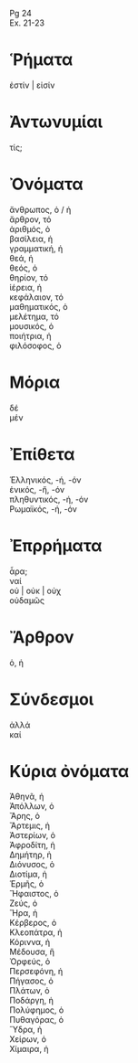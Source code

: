 Pg 24   
Ex. 21-23  
# Ῥήματα  
ἐστίν | εἰσίν  
# Ἀντωνυμίαι  
τίς;  
# Ὀνόματα  
ἄνθρωπος, ὁ / ἡ  
ἄρθρον, τό  
ἀριθμός, ὁ  
βασίλεια, ἡ  
γραμματική, ἡ  
θεά, ἡ  
θεός, ὁ  
θηρίον, τό  
ἱέρεια, ἡ  
κεφάλαιον, τό  
μαθηματικός, ὁ  
μελέτημα, τό  
μουσικός, ὁ  
ποιήτρια, ἡ  
φιλόσοφος, ὁ  
# Μόρια  
δέ  
μέν  
# Ἐπίθετα  
Ἑλληνικός, -ή, -όν  
ἑνικός, -ἤ, -όν  
πληθυντικός, -ή, -όν  
Ρωμαϊκός, -ή, -όν  
# Ἐπρρήματα  
ἆρα;  
ναί  
οὐ | οὐκ | οὐχ  
οὐδαμῶς  
# Ἄρθρον  
ὁ, ἡ  
# Σύνδεσμοι  
ἀλλά  
καί  
# Κύρια ὀνόματα  
Ἀθηνᾶ, ἡ  
Ἀπόλλων, ὁ  
Ἄρης, ὁ  
Ἄρτεμις, ἡ  
Ἀστερίων, ὁ  
Ἀφροδίτη, ἡ  
Δημήτηρ, ἡ  
Διόνυσος, ὁ  
Διοτίμα, ἡ  
Ἑρμῆς, ὁ  
Ἥφαιστος, ὁ  
Ζεύς, ὁ  
Ἥρα, ἡ  
Κέρβερος, ὁ  
Κλεοπάτρα, ἡ  
Κόριννα, ἡ  
Μέδουσα, ἣ  
Ὀρφεύς, ὁ  
Περσεφόνη, ἡ  
Πήγασος, ὁ  
Πλάτων, ὁ  
Ποδάργη, ἡ  
Πολύφημος, ὁ  
Πυθαγόρας, ὁ  
Ὕδρα, ἡ  
Χείρων, ὁ  
Χίμαιρα, ἡ